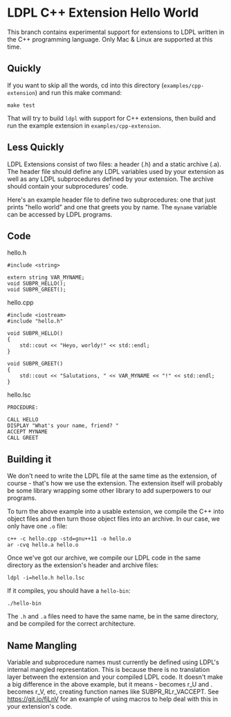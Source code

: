 # LDPL C++ Extension Hello World

This branch contains experimental support for extensions to LDPL written in the C++ programming language. Only Mac & Linux are supported at this time. 

## Quickly

If you want to skip all the words, cd into this directory (`examples/cpp-extension`) and run this make command: 

    make test

That will try to build `ldpl` with support for C++ extensions, then build and run the example extension in `examples/cpp-extension`. 

## Less Quickly 

LDPL Extensions consist of two files: a header (.h) and a static archive (.a). The header file should define any LDPL variables used by your extension as well as any LDPL subprocedures defined by your extension. The archive should contain your subprocedures' code.

Here's an example header file to define two subprocedures: one that just prints "hello world" and one that greets you by name. The `myname` variable can be accessed by LDPL programs.

## Code 

hello.h

    #include <string>

    extern string VAR_MYNAME;
    void SUBPR_HELLO();
    void SUBPR_GREET();

hello.cpp

    #include <iostream>
    #include "hello.h"

    void SUBPR_HELLO()
    {
        std::cout << "Heyo, worldy!" << std::endl;
    }

    void SUBPR_GREET()
    {
        std::cout << "Salutations, " << VAR_MYNAME << "!" << std::endl;
    }

hello.lsc

    PROCEDURE:

    CALL HELLO
    DISPLAY "What's your name, friend? "
    ACCEPT MYNAME
    CALL GREET

## Building it 

We don't need to write the LDPL file at the same time as the extension, of course - that's how we use the extension. The extension itself will probably be some library wrapping some other library to add superpowers to our programs.

To turn the above example into a usable extension, we compile the C++ into object files and then turn those object files into an archive. In our case, we only have one `.o` file:

    c++ -c hello.cpp -std=gnu++11 -o hello.o
	ar -cvq hello.a hello.o

Once we've got our archive, we compile our LDPL code in the same directory as the extension's header and archive files:

    ldpl -i=hello.h hello.lsc

If it compiles, you should have a `hello-bin`:

    ./hello-bin

The `.h` and `.a` files need to have the same name, be in the same directory, and be compiled for the correct architecture. 

## Name Mangling

Variable and subprocedure names must currently be defined using LDPL's internal mangled representation. This is because there is no translation layer between the extension and your compiled LDPL code. It doesn't make a big difference in the above example, but it means - becomes r_U and . becomes r_V, etc, creating function names like SUBPR_RLr_VACCEPT. See https://git.io/fjLnV for an example of using macros to help deal with this in your extension's code.
